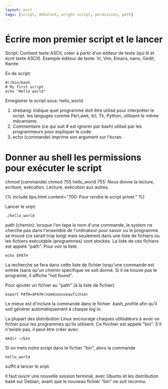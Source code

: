 ```yaml
---
layout: post
tags: [script, débutant, wright script, permission, path]
---
```

# Écrire mon premier script et le lancer

Script: Contient texte ASCII, créer à partir d'un éditeur de texte (qui lit et écrit texte ASCII).
Exemple éditeur de texte: Vi, Vim, Emacs, nano, Gedit, Kwrite.

Ex de script:
```
#!/bin/bash
# My first script
echo "Hello world"
```

Enregistrer le script sous: hello_world

1. shebang: indique quel programme doit être utilisé pour interpréter le script. les languges comme Perl,awk, tcl, Tk, Python, utilisent le même mécanisme.
2. Commentaire (ce qui suit # est ignorer par bash) utilisé par les programmeurs pour expliquer le code.
3. echo (commande) imprime son argument sur l'écran.

# Donner au shell les permissions pour exécuter le script

chmod (commande)
chmod 755 hello_world
755: Nous donne la lecture, ecriture, exécution. Lecture, exécution aux autres.

{% include tips.html content="700: Pour rendre le script priver." %}

Lancer le sript:
```
./hello_world
```
path (chemin): lorsque l'on tape le nom d'une commande, le system ne cherche pas dans l'ensemble de l'ordinateur pour savoir ou le programme se trouve (ce serait trop long) mais seulement dans une liste de fichiers ou les fichiers exécutable (programmes) sont stockés. La liste de ces fichiers est appelé "path".
Pour voir la liste:
```
echo $PATH
```
La recherche se fera dans cette liste de fichier lorqu'une commande est entrée (sans qu'un chemin specifique ne soit donné.
Si il ne trouve pas le progranne, il affiche "not found".

Pour ajouter un fichier au "path" (à la liste de fichier):
```
export PATH=$PATH:nomdunouveaufichier
```
Le mieux est d'inclure la commande dans le fichier .bash_profile afin qu'il soit générer automatiquement à chaque log in.

La plupart des distribution Linux encourage chaques utilisateurs à avoir un fichier pour les programmes qu'ils utilisent. Ce fhichier est appelé "bin".
S'il n'existe pas, il peut être créer avec:
```
mkdir ~/bin
```
Si on mets notre script dans le fichier "bin", alors la commande
```
hello_world
```
suffit à lancer le sript.

Il faut ouvrir une nouvelle session terminal, avec Ubuntu et les distribution basé sur Debian, avant que le nouveau fichier "bin" ne soit reconnu.
